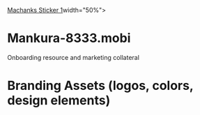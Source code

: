[Machanks Sticker 1](https://github.com/MGTehuti/Machankura-8333.mobi/assets/138019359/ca62fe51-4a91-4b2f-8d6c-c90667407cd8)width="50%">

# Mankura-8333.mobi
Onboarding resource and marketing collateral

# Branding Assets (logos, colors, design elements)
